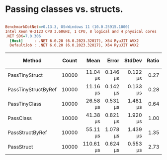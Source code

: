 # Passing classes vs. structs.

``` ini

BenchmarkDotNet=v0.13.3, OS=Windows 11 (10.0.25915.1000)
Intel Xeon W-2123 CPU 3.60GHz, 1 CPU, 8 logical and 4 physical cores
.NET SDK=7.0.306
  [Host]     : .NET 6.0.20 (6.0.2023.32017), X64 RyuJIT AVX2
  DefaultJob : .NET 6.0.20 (6.0.2023.32017), X64 RyuJIT AVX2


```
|              Method | Count |      Mean |    Error |   StdDev | Ratio | RatioSD | Allocated | Alloc Ratio |
|-------------------- |------ |----------:|---------:|---------:|------:|--------:|----------:|------------:|
|      PassTinyStruct | 10000 |  11.04 μs | 0.146 μs | 0.122 μs |  0.27 |    0.01 |         - |          NA |
| PassTinyStructByRef | 10000 |  11.16 μs | 0.142 μs | 0.133 μs |  0.28 |    0.01 |         - |          NA |
|       PassTinyClass | 10000 |  26.58 μs | 0.531 μs | 1.481 μs |  0.64 |    0.04 |         - |          NA |
|           PassClass | 10000 |  41.38 μs | 0.821 μs | 1.920 μs |  1.00 |    0.00 |         - |          NA |
|     PassStructByRef | 10000 |  55.11 μs | 1.078 μs | 1.439 μs |  1.35 |    0.07 |         - |          NA |
|          PassStruct | 10000 | 110.61 μs | 0.624 μs | 0.553 μs |  2.73 |    0.14 |         - |          NA |
